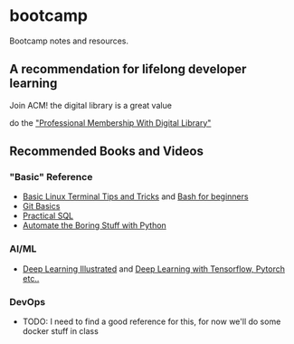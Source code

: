 # bootcamp

Bootcamp notes and resources. 

## A recommendation for lifelong developer learning

Join ACM! the digital library is a great value

do the ["Professional Membership With Digital Library"](https://www.acm.org/membership/membership-options)


## Recommended Books and Videos

### "Basic" Reference
* [Basic Linux Terminal Tips and Tricks](https://learning.oreilly.com/library/view/basic-linux-terminal/9781484260357/) and [Bash for beginners](https://towardsdatascience.com/basics-of-bash-for-beginners-92e53a4c117a)
* [Git Basics](https://rogerdudler.github.io/git-guide/)
* [Practical SQL](https://learning.oreilly.com/library/view/practical-sql-2nd/9781098129866/)
* [Automate the Boring Stuff with Python](https://learning.oreilly.com/library/view/automate-the-boring/9781098122584/)


### AI/ML
* [Deep Learning Illustrated](https://www.amazon.com/Deep-Learning-Illustrated-Intelligence-Addison-Wesley/dp/0135116694) and [Deep Learning with Tensorflow, Pytorch etc..](https://learning.oreilly.com/videos/deep-learning-with/9780136617617/)

### DevOps
* TODO: I need to find a good reference for this, for now we'll do some docker stuff in class


